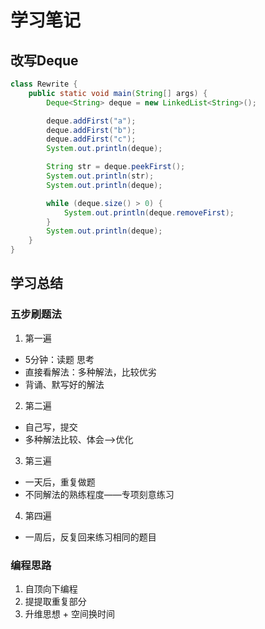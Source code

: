 # 学习笔记

## 改写Deque
```java
class Rewrite {
    public static void main(String[] args) {
        Deque<String> deque = new LinkedList<String>();

        deque.addFirst("a");
        deque.addFirst("b");
        deque.addFirst("c");
        System.out.println(deque);

        String str = deque.peekFirst();
        System.out.println(str);
        System.out.println(deque);

        while (deque.size() > 0) {
            System.out.println(deque.removeFirst);
        }
        System.out.println(deque);
    }
}
```

## 学习总结
### 五步刷题法
 1. 第一遍
 * 5分钟：读题 思考
 * 直接看解法：多种解法，比较优劣
 * 背诵、默写好的解法
 
 2. 第二遍
 * 自己写，提交
 * 多种解法比较、体会——>优化
 
 3. 第三遍
 * 一天后，重复做题
 * 不同解法的熟练程度——专项刻意练习
 
 4. 第四遍
 * 一周后，反复回来练习相同的题目

### 编程思路
1. 自顶向下编程
2. 提提取重复部分
3. 升维思想 + 空间换时间
    
        